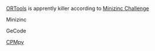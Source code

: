 

[ORTools](https://developers.google.com/optimization) is apprently killer according to [Minizinc Challenge](https://www.minizinc.org/challenge.html)


Minizinc

GeCode

[CPMpy](https://www.youtube.com/watch?v=A4mmmDAdusQ&ab_channel=Int%27lConferenceonPrinciplesandPracticeofCP)